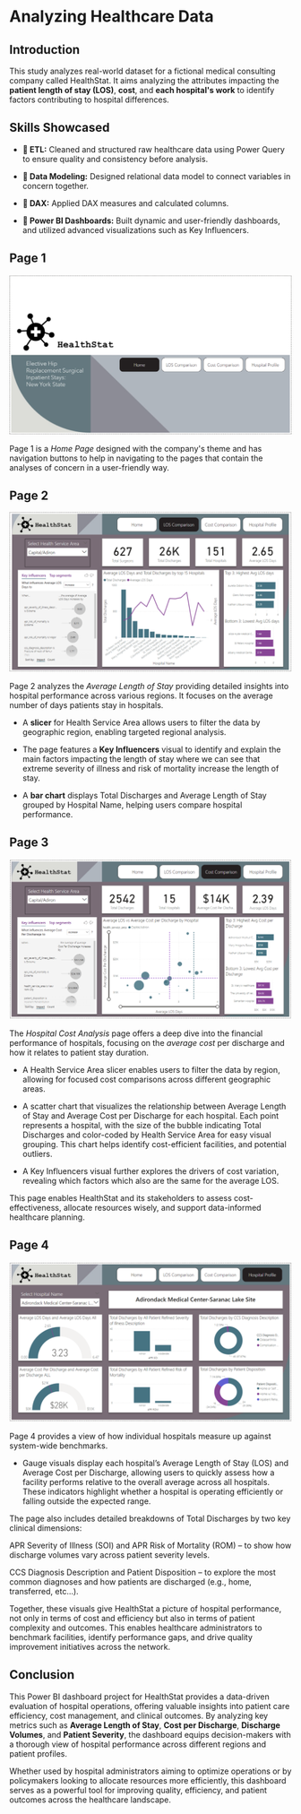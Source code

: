 # Analyzing Healthcare Data

## Introduction

This study analyzes real-world dataset for a fictional medical consulting company called HealthStat. It aims analyzing the attributes impacting the **patient length of stay (LOS)**, **cost**, and **each hospital's work** to identify factors contributing to hospital differences.

## Skills Showcased

- **:wrench: ETL:**
Cleaned and structured raw healthcare data using Power Query to ensure quality and consistency before analysis.

- **:art: Data Modeling:**
Designed relational data model to connect variables in concern together.

- **:mag_right: DAX:**
Applied DAX measures and calculated columns.

- **:page_with_curl: Power BI Dashboards:**
Built dynamic and user-friendly dashboards, and utilized advanced visualizations such as Key Influencers.

## Page 1

<img src="./imgs/page-1.png" alt="Page-1">

Page 1 is a *Home Page* designed with the company's theme and has navigation buttons to help in navigating to the pages that contain the analyses of concern in a user-friendly way.

## Page 2

<img src="./imgs/page-2.png" alt="Page-2">

Page 2 analyzes the *Average Length of Stay* providing detailed insights into hospital performance across various regions. It focuses on the average number of days patients stay in hospitals.

- A **slicer** for Health Service Area allows users to filter the data by geographic region, enabling targeted regional analysis.

- The page features a **Key Influencers** visual to identify and explain the main factors impacting the length of stay where we can see that extreme severity of illness and risk of mortality increase the length of stay.

- A **bar chart** displays Total Discharges and Average Length of Stay grouped by Hospital Name, helping users compare hospital performance.

## Page 3

<img src="./imgs/page-3.png" alt="Page-3">

The *Hospital Cost Analysis* page offers a deep dive into the financial performance of hospitals, focusing on the *average cost* per discharge and how it relates to patient stay duration.

- A Health Service Area slicer enables users to filter the data by region, allowing for focused cost comparisons across different geographic areas.

- A scatter chart that visualizes the relationship between Average Length of Stay and Average Cost per Discharge for each hospital. Each point represents a hospital, with the size of the bubble indicating Total Discharges and color-coded by Health Service Area for easy visual grouping. This chart helps identify cost-efficient facilities, and potential outliers.

- A Key Influencers visual further explores the drivers of cost variation, revealing which factors which also are the same for the average LOS.

This page enables HealthStat and its stakeholders to assess cost-effectiveness, allocate resources wisely, and support data-informed healthcare planning.

## Page 4

<img src="./imgs/page-4.png" alt="Page-4">

Page 4 provides a view of how individual hospitals measure up against system-wide benchmarks. 

- Gauge visuals display each hospital’s Average Length of Stay (LOS) and Average Cost per Discharge, allowing users to quickly assess how a facility performs relative to the overall average across all hospitals. These indicators highlight whether a hospital is operating efficiently or falling outside the expected range.

The page also includes detailed breakdowns of Total Discharges by two key clinical dimensions:

APR Severity of Illness (SOI) and APR Risk of Mortality (ROM) – to show how discharge volumes vary across patient severity levels.

CCS Diagnosis Description and Patient Disposition – to explore the most common diagnoses and how patients are discharged (e.g., home, transferred, etc...).

Together, these visuals give HealthStat a picture of hospital performance, not only in terms of cost and efficiency but also in terms of patient complexity and outcomes. This enables healthcare administrators to benchmark facilities, identify performance gaps, and drive quality improvement initiatives across the network.

## Conclusion

This Power BI dashboard project for HealthStat provides a data-driven evaluation of hospital operations, offering valuable insights into patient care efficiency, cost management, and clinical outcomes. By analyzing key metrics such as **Average Length of Stay**, **Cost per Discharge**, **Discharge Volumes**, and **Patient Severity**, the dashboard equips decision-makers with a thorough view of hospital performance across different regions and patient profiles.

Whether used by hospital administrators aiming to optimize operations or by policymakers looking to allocate resources more efficiently, this dashboard serves as a powerful tool for improving quality, efficiency, and patient outcomes across the healthcare landscape.
